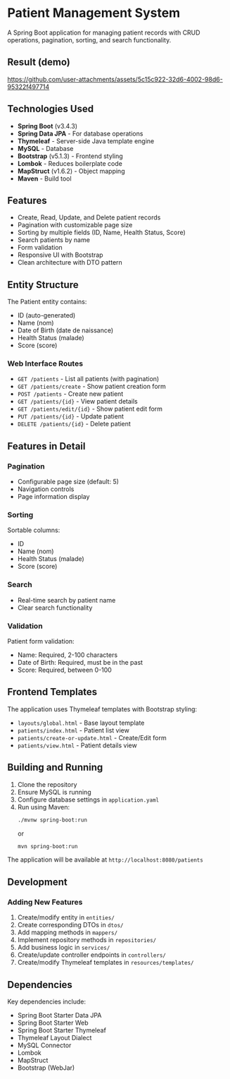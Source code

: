 # Patient Management System

A Spring Boot application for managing patient records with CRUD operations, pagination, sorting, and search functionality.

## Result (demo)

https://github.com/user-attachments/assets/5c15c922-32d6-4002-98d6-95322f497714


## Technologies Used

- **Spring Boot** (v3.4.3)
- **Spring Data JPA** - For database operations
- **Thymeleaf** - Server-side Java template engine
- **MySQL** - Database
- **Bootstrap** (v5.1.3) - Frontend styling
- **Lombok** - Reduces boilerplate code
- **MapStruct** (v1.6.2) - Object mapping
- **Maven** - Build tool

## Features

- Create, Read, Update, and Delete patient records
- Pagination with customizable page size
- Sorting by multiple fields (ID, Name, Health Status, Score)
- Search patients by name
- Form validation
- Responsive UI with Bootstrap
- Clean architecture with DTO pattern


## Entity Structure

The Patient entity contains:

- ID (auto-generated)
- Name (nom)
- Date of Birth (date de naissance)
- Health Status (malade)
- Score (score)

### Web Interface Routes

- `GET /patients` - List all patients (with pagination)
- `GET /patients/create` - Show patient creation form
- `POST /patients` - Create new patient
- `GET /patients/{id}` - View patient details
- `GET /patients/edit/{id}` - Show patient edit form
- `PUT /patients/{id}` - Update patient
- `DELETE /patients/{id}` - Delete patient

## Features in Detail

### Pagination

- Configurable page size (default: 5)
- Navigation controls
- Page information display

### Sorting

Sortable columns:

- ID
- Name (nom)
- Health Status (malade)
- Score (score)

### Search

- Real-time search by patient name
- Clear search functionality

### Validation

Patient form validation:

- Name: Required, 2-100 characters
- Date of Birth: Required, must be in the past
- Score: Required, between 0-100

## Frontend Templates

The application uses Thymeleaf templates with Bootstrap styling:

- `layouts/global.html` - Base layout template
- `patients/index.html` - Patient list view
- `patients/create-or-update.html` - Create/Edit form
- `patients/view.html` - Patient details view

## Building and Running

1. Clone the repository
2. Ensure MySQL is running
3. Configure database settings in `application.yaml`
4. Run using Maven:
   ```bash
   ./mvnw spring-boot:run
   ```
   or
   ```bash
   mvn spring-boot:run
   ```

The application will be available at `http://localhost:8080/patients`

## Development

### Adding New Features

1. Create/modify entity in `entities/`
2. Create corresponding DTOs in `dtos/`
3. Add mapping methods in `mappers/`
4. Implement repository methods in `repositories/`
5. Add business logic in `services/`
6. Create/update controller endpoints in `controllers/`
7. Create/modify Thymeleaf templates in `resources/templates/`

## Dependencies

Key dependencies include:

- Spring Boot Starter Data JPA
- Spring Boot Starter Web
- Spring Boot Starter Thymeleaf
- Thymeleaf Layout Dialect
- MySQL Connector
- Lombok
- MapStruct
- Bootstrap (WebJar)

